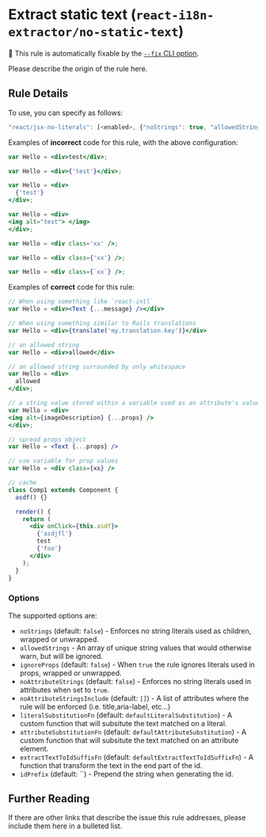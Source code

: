 # Extract static text  (`react-i18n-extractor/no-static-text`)

🔧 This rule is automatically fixable by the [`--fix` CLI option](https://eslint.org/docs/latest/user-guide/command-line-interface#--fix).

<!-- end auto-generated rule header -->

Please describe the origin of the rule here.

## Rule Details

To use, you can specify as follows:

```js
"react/jsx-no-literals": [<enabled>, {"noStrings": true, "allowedStrings": ["allowed"], "ignoreProps": false, "noAttributeStrings": true }]
```

Examples of **incorrect** code for this rule, with the above configuration:

```jsx
var Hello = <div>test</div>;
```

```jsx
var Hello = <div>{'test'}</div>;
```

```jsx
var Hello = <div>
  {'test'}
</div>;
```

```jsx
var Hello = <div>
<img alt="test"> </img>
</div>;
```

```jsx
var Hello = <div class='xx' />;
```

```jsx
var Hello = <div class={'xx'} />;
```

```jsx
var Hello = <div class={`xx`} />;
```

Examples of **correct** code for this rule:

```jsx
// When using something like `react-intl`
var Hello = <div><Text {...message} /></div>
```

```jsx
// When using something similar to Rails translations
var Hello = <div>{translate('my.translation.key')}</div>
```

```jsx
// an allowed string
var Hello = <div>allowed</div>
```

```jsx
// an allowed string surrounded by only whitespace
var Hello = <div>
  allowed
</div>;
```

```jsx
// a string value stored within a variable used as an attribute's value
var Hello = <div>
<img alt={imageDescription} {...props} />
</div>;
```

```jsx
// spread props object
var Hello = <Text {...props} />
```

```jsx
// use variable for prop values
var Hello = <div class={xx} />
```

```jsx
// cache
class Comp1 extends Component {
  asdf() {}

  render() {
    return (
      <div onClick={this.asdf}>
        {'asdjfl'}
        test
        {'foo'}
      </div>
    );
  }
}
```
### Options

The supported options are:

- `noStrings` (default: `false`) - Enforces no string literals used as children, wrapped or unwrapped.
- `allowedStrings` - An array of unique string values that would otherwise warn, but will be ignored.
- `ignoreProps` (default: `false`) - When `true` the rule ignores literals used in props, wrapped or unwrapped.
- `noAttributeStrings` (default: `false`) - Enforces no string literals used in attributes when set to `true`.
- `noAttributeStringsInclude` (default: `[]`) - A list of attributes where the rule will be enforced (i.e. title,aria-label, etc...)
- `literalSubstitutionFn` (default: `defaultLiteralSubstitution`) - A custom function that will subsitute the text matched on a literal.
- `attributeSubstitutionFn` (default: `defaultAttributeSubstitution`) - A custom function that will subsitute the text matched on an attribute element.
- `extractTextToIdSuffixFn` (default: `defaultExtractTextToIdSuffixFn`) - A function that transform the text in the end part of the id.
- `idPrefix` (default: ``) - Prepend the string when generating the id.

## Further Reading

If there are other links that describe the issue this rule addresses, please include them here in a bulleted list.
